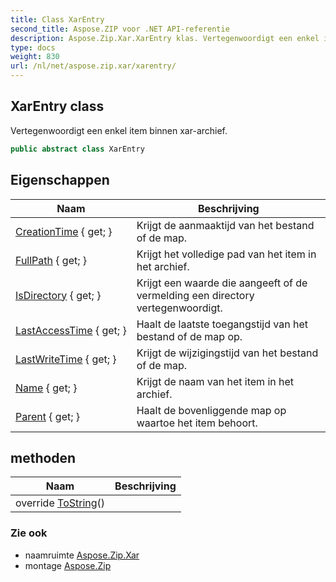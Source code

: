 ```yaml
---
title: Class XarEntry
second_title: Aspose.ZIP voor .NET API-referentie
description: Aspose.Zip.Xar.XarEntry klas. Vertegenwoordigt een enkel item binnen xararchief.
type: docs
weight: 830
url: /nl/net/aspose.zip.xar/xarentry/
---
```

## XarEntry class

Vertegenwoordigt een enkel item binnen xar-archief.

```csharp
public abstract class XarEntry
```

## Eigenschappen

| Naam | Beschrijving |
| --- | --- |
| [CreationTime](../../aspose.zip.xar/xarentry/creationtime/) { get; } | Krijgt de aanmaaktijd van het bestand of de map. |
| [FullPath](../../aspose.zip.xar/xarentry/fullpath/) { get; } | Krijgt het volledige pad van het item in het archief. |
| [IsDirectory](../../aspose.zip.xar/xarentry/isdirectory/) { get; } | Krijgt een waarde die aangeeft of de vermelding een directory vertegenwoordigt. |
| [LastAccessTime](../../aspose.zip.xar/xarentry/lastaccesstime/) { get; } | Haalt de laatste toegangstijd van het bestand of de map op. |
| [LastWriteTime](../../aspose.zip.xar/xarentry/lastwritetime/) { get; } | Krijgt de wijzigingstijd van het bestand of de map. |
| [Name](../../aspose.zip.xar/xarentry/name/) { get; } | Krijgt de naam van het item in het archief. |
| [Parent](../../aspose.zip.xar/xarentry/parent/) { get; } | Haalt de bovenliggende map op waartoe het item behoort. |

## methoden

| Naam | Beschrijving |
| --- | --- |
| override [ToString](../../aspose.zip.xar/xarentry/tostring/)() |  |

### Zie ook

* naamruimte [Aspose.Zip.Xar](../../aspose.zip.xar/)
* montage [Aspose.Zip](../../)


